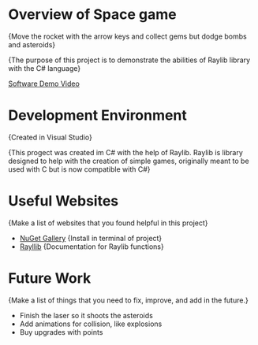 # Overview of Space game

{Move the rocket with the arrow keys and collect gems but dodge bombs and asteroids}

{The purpose of this project is to demonstrate the abilities of Raylib library with the C# language}


[Software Demo Video](https://youtu.be/SQR_6Q9-l8w)

# Development Environment

{Created in Visual Studio}

{This progect was created im C# with the help of Raylib. Raylib is library designed to help with the creation of simple games, originally meant to be used with C but is now compatible with C#}

# Useful Websites

{Make a list of websites that you found helpful in this project}
* [NuGet Gallery](https://www.nuget.org/packages/Raylib-cs) {Install in terminal of project}
* [Rayllib](https://www.raylib.com/) {Documentation for Raylib functions}

# Future Work

{Make a list of things that you need to fix, improve, and add in the future.}
* Finish the laser so it shoots the asteroids
* Add animations for collision, like explosions
* Buy upgrades with points
